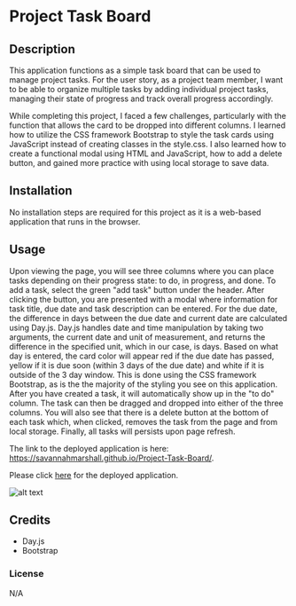 # Project Task Board

## Description
This application functions as a simple task board that can be used to manage project tasks. For the user story, as a project team member, I want to be able to organize multiple tasks by adding individual project tasks, managing their state of progress and track overall progress accordingly. 

While completing this project, I faced a few challenges, particularly with the function that allows the card to be dropped into different columns. I learned how to utilize the CSS framework Bootstrap to style the task cards using JavaScript instead of creating classes in the style.css. I also learned how to create a functional modal using HTML and JavaScript, how to add a delete button, and gained more practice with using local storage to save data.


## Installation
No installation steps are required for this project as it is a web-based application that runs in the browser.

## Usage
Upon viewing the page, you will see three columns where you can place tasks depending on their progress state: to do, in progress, and done. To add a task, select the green "add task" button under the header. After clicking the button, you are presented with a modal where information for task title, due date and task description can be entered. For the due date, the difference in days between the due date and current date are calculated using Day.js. Day.js handles date and time manipulation by taking two arguments, the current date and unit of measurement, and returns the difference in the specified unit, which in our case, is days. Based on what day is entered, the card color will appear red if the due date has passed, yellow if it is due soon (within 3 days of the due date) and white if it is outside of the 3 day window. This is done using the CSS framework Bootstrap, as is the the majority of the styling you see on this application. After you have created a task, it will automatically show up in the "to do" column. The task can then be dragged and dropped into either of the three columns. You will also see that there is a delete button at the bottom of each task which, when clicked, removes the task from the page and from local storage. Finally, all tasks will persists upon page refresh.

The link to the deployed application is here: https://savannahmarshall.github.io/Project-Task-Board/.

Please click [here](https://savannahmarshall.github.io/Project-Task-Board/) for the deployed application.

![alt text](https://github.com/savannahmarshall/Project-Task-Board/blob/main/assets/challenge-5%20screenshot.png)

## Credits
* Day.js
* Bootstrap

### License
N/A





